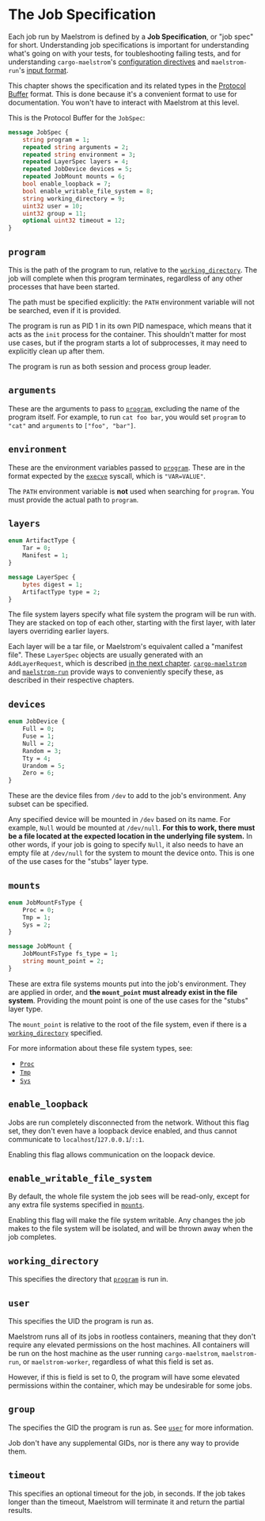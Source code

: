 # The Job Specification

Each job run by Maelstrom is defined by a **Job Specification**, or "job spec"
for short. Understanding job specifications is important for understanding
what's going on with your tests, for toubleshooting failing tests, and for
understanding `cargo-maelstrom`'s [configuration
directives](cargo-maelstrom/spec.md) and `maelstrom-run`'s [input
format](maelstrom-run/spec.md).

This chapter shows the specification and its related types in the [Protocol
Buffer](https://protobuf.dev/programming-guides/proto3/) format. This is done
because it's a convenient format to use for documentation. You won't have to
interact with Maelstrom at this level.

This is the Protocol Buffer for the `JobSpec`:

```protobuf
message JobSpec {
    string program = 1;
    repeated string arguments = 2;
    repeated string environment = 3;
    repeated LayerSpec layers = 4;
    repeated JobDevice devices = 5;
    repeated JobMount mounts = 6;
    bool enable_loopback = 7;
    bool enable_writable_file_system = 8;
    string working_directory = 9;
    uint32 user = 10;
    uint32 group = 11;
    optional uint32 timeout = 12;
}
```

## `program`

This is the path of the program to run, relative to the [`working_directory`](#working_directory).
The job will complete when this program terminates, regardless of any other
processes that have been started.

The path must be specified explicitly: the `PATH` environment variable will not
be searched, even if it is provided.

The program is run as PID 1 in its own PID namespace, which means that it acts
as the `init` process for the container. This shouldn't matter for most use
cases, but if the program starts a lot of subprocesses, it may need to
explicitly clean up after them.

The program is run as both session and process group leader.

## `arguments`

These are the arguments to pass to [`program`](#program), excluding the name of the program
itself. For example, to run `cat foo bar`, you would set `program` to `"cat"`
and `arguments` to `["foo", "bar"]`.

## `environment`

These are the environment variables passed to [`program`](#program). These are in the
format expected by the
[`execve`](https://man7.org/linux/man-pages/man2/execve.2.html) syscall, which
is `"VAR=VALUE"`. 

The `PATH` environment variable is **not** used when searching for `program`.
You must provide the actual path to `program`.

## `layers`

```protobuf
enum ArtifactType {
    Tar = 0;
    Manifest = 1;
}

message LayerSpec {
    bytes digest = 1;
    ArtifactType type = 2;
}
```

The file system layers specify what file system the program will be run with.
They are stacked on top of each other, starting with the first layer, with
later layers overriding earlier layers.

Each layer will be a tar file, or Maelstrom's equivalent called a "manifest
file". These `LayerSpec` objects are usually generated with an
`AddLayerRequest`, which is described [in the next chapter](spec/layers.md). [`cargo-maelstrom`](cargo-maelstrom/spec.md) and
[`maelstrom-run`](maelstrom-run/spec.md) provide ways to conveniently specify these, as described in
their respective chapters.

## `devices`

```protobuf
enum JobDevice {
    Full = 0;
    Fuse = 1;
    Null = 2;
    Random = 3;
    Tty = 4;
    Urandom = 5;
    Zero = 6;
}
```

These are the device files from `/dev` to add to the job's environment. Any subset can be specified.

Any specified device will be mounted in `/dev` based on its name. For example,
`Null` would be mounted at `/dev/null`. **For this to work, there must be a
file located at the expected location in the underlying file system.** In other
words, if your job is going to specify `Null`, it also needs to have an empty
file at `/dev/null` for the system to mount the device onto. This is one of the
use cases for the "stubs" layer type.

## `mounts`

```protobuf
enum JobMountFsType {
    Proc = 0;
    Tmp = 1;
    Sys = 2;
}

message JobMount {
    JobMountFsType fs_type = 1;
    string mount_point = 2;
}
```

These are extra file systems mounts put into the job's environment. They are
applied in order, and **the `mount_point` must already exist in the file
system**. Providing the mount point is one of the use cases for the "stubs" layer type.

The `mount_point` is relative to the root of the file system, even if there is
a [`working_directory`](#working_directory) specified.

For more information about these file system types, see:
  - [`Proc`](https://docs.kernel.org/filesystems/proc.html)
  - [`Tmp`](https://docs.kernel.org/filesystems/tmpfs.html)
  - [`Sys`](https://docs.kernel.org/filesystems/sysfs.html)

## `enable_loopback`

Jobs are run completely disconnected from the network. Without this flag set,
they don't even have a loopback device enabled, and thus cannot communicate to
`localhost`/`127.0.0.1`/`::1`.

Enabling this flag allows communication on the loopack device.

## `enable_writable_file_system`

By default, the whole file system the job sees will be read-only, except for
any extra file systems specified in [`mounts`](#mounts).

Enabling this flag will make the file system writable. Any changes the job
makes to the file system will be isolated, and will be thrown away when the job
completes.

## `working_directory`

This specifies the directory that [`program`](#program) is run in.

## `user`

This specifies the UID the program is run as.

Maelstrom runs all of its jobs in rootless containers, meaning that they don't
require any elevated permissions on the host machines. All containers will be
run on the host machine as the user running `cargo-maelstrom`, `maelstrom-run`,
or `maelstrom-worker`, regardless of what this field is set as.

However, if this is field is set to 0, the program will have some elevated
permissions within the container, which may be undesirable for some jobs.

## `group`

The specifies the GID the program is run as. See [`user`](#user) for more information.

Job don't have any supplemental GIDs, nor is there any way to provide them.

## `timeout`

This specifies an optional timeout for the job, in seconds. If the job takes
longer than the timeout, Maelstrom will terminate it and return the partial
results.

